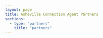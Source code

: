 ```yaml
---
layout: page
title: Asheville Connection Agent Partners
sections:
  - type: "partners"
    title: "partners"
---
```

